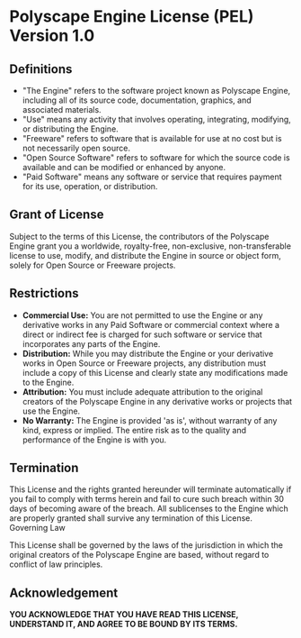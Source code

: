 # Polyscape Engine License (PEL) Version 1.0
## Definitions
- "The Engine" refers to the software project known as Polyscape Engine, including all of its source code, documentation, graphics, and associated materials.
- "Use" means any activity that involves operating, integrating, modifying, or distributing the Engine.
- "Freeware" refers to software that is available for use at no cost but is not necessarily open source.
- "Open Source Software" refers to software for which the source code is available and can be modified or enhanced by anyone.
- "Paid Software" means any software or service that requires payment for its use, operation, or distribution.

## Grant of License

Subject to the terms of this License, the contributors of the Polyscape Engine grant you a worldwide, royalty-free, non-exclusive, non-transferable license to use, modify, and distribute the Engine in source or object form, solely for Open Source or Freeware projects.

## Restrictions

- **Commercial Use:** You are not permitted to use the Engine or any derivative works in any Paid Software or commercial context where a direct or indirect fee is charged for such software or service that incorporates any parts of the Engine.
- **Distribution:** While you may distribute the Engine or your derivative works in Open Source or Freeware projects, any distribution must include a copy of this License and clearly state any modifications made to the Engine.
- **Attribution:** You must include adequate attribution to the original creators of the Polyscape Engine in any derivative works or projects that use the Engine.
- **No Warranty:** The Engine is provided 'as is', without warranty of any kind, express or implied. The entire risk as to the quality and performance of the Engine is with you.

## Termination

This License and the rights granted hereunder will terminate automatically if you fail to comply with terms herein and fail to cure such breach within 30 days of becoming aware of the breach. All sublicenses to the Engine which are properly granted shall survive any termination of this License.
Governing Law

This License shall be governed by the laws of the jurisdiction in which the original creators of the Polyscape Engine are based, without regard to conflict of law principles.

## Acknowledgement

**YOU ACKNOWLEDGE THAT YOU HAVE READ THIS LICENSE, UNDERSTAND IT, AND AGREE TO BE BOUND BY ITS TERMS.**
